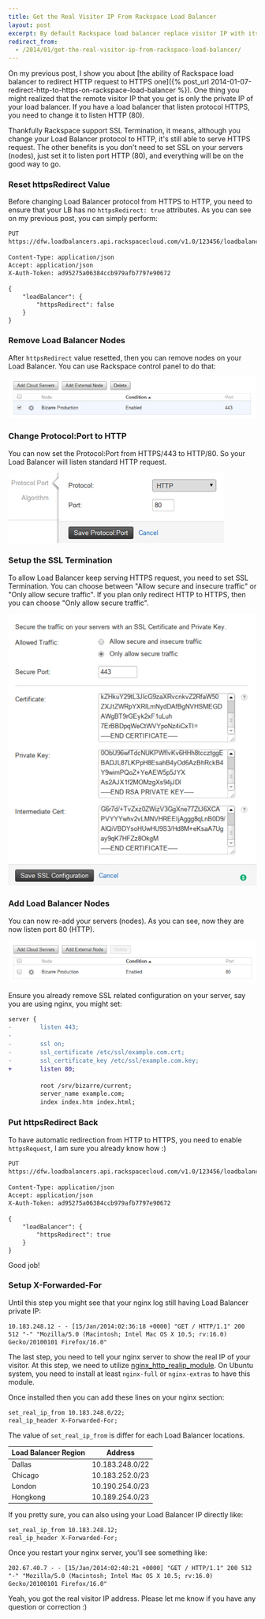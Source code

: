 ```yaml
---
title: Get the Real Visitor IP From Rackspace Load Balancer
layout: post
excerpt: By default Rackspace load balancer replace visitor IP with its private IP. Here's how to get the visitor IP back!
redirect_from:
  - /2014/01/get-the-real-visitor-ip-from-rackspace-load-balancer/
---
```


On my previous post, I show you about [the ability of Rackspace load balancer to redirect HTTP request to HTTPS one]({% post_url 2014-01-07-redirect-http-to-https-on-rackspace-load-balancer %}). One thing you might realized that the remote visitor IP that you get is only the private IP of your load balancer. If you have a load balancer that listen protocol HTTPS, you need to change it to listen HTTP (80).

Thankfully Rackspace support SSL Termination, it means, although you change your Load Balancer protocol to HTTP, it's still able to serve HTTPS request. The other benefits is you don't need to set SSL on your servers (nodes), just set it to listen port HTTP (80), and everything will be on the good way to go.

### Reset httpsRedirect Value

Before changing Load Balancer protocol from HTTPS to HTTP, you need to ensure that your LB has no `httpsRedirect: true` attributes. As you can see on my previous post, you can simply perform:

```
PUT https://dfw.loadbalancers.api.rackspacecloud.com/v1.0/123456/loadbalancers/5678

Content-Type: application/json
Accept: application/json
X-Auth-Token: ad95275a06384ccb979afb7797e90672

{
    "loadBalancer": {
        "httpsRedirect": false
    }
}
```

### Remove Load Balancer Nodes

After `httpsRedirect` value resetted, then you can remove nodes on your Load Balancer. You can use Rackspace control panel to do that:

![Remove Rackspace Load Balancer Nodes](/assets/posts/rackspace-load-balancer-nodes-https.png)

### Change Protocol:Port to HTTP

You can now set the Protocol:Port from HTTPS/443 to HTTP/80. So your Load Balancer will listen standard HTTP request.

![Update Rackspace Load Balancer Protocol](/assets/posts/rackspace-set-load-balancer-protocol.png)

### Setup the SSL Termination

To allow Load Balancer keep serving HTTPS request, you need to set SSL Termination. You can choose between "Allow secure and insecure traffic" or "Only allow secure traffic". If you plan only redirect HTTP to HTTPS, then you can choose "Only allow secure traffic".

![Setup Rackspace Load Balancer SSL Termination](/assets/posts/rackspace-set-load-balancer-ssl-termination.png)

### Add Load Balancer Nodes

You can now re-add your servers (nodes). As you can see, now they are now listen port 80 (HTTP).

![Rackspace Load Balancer HTTP Protocol](/assets/posts/rackspace-load-balancer-nodes-http.png)

Ensure you already remove SSL related configuration on your server, say you are using nginx, you might set:

```diff
server {
-        listen 443;
-
-        ssl on;
-        ssl_certificate /etc/ssl/example.com.crt;
-        ssl_certificate_key /etc/ssl/example.com.key;
+        listen 80;

         root /srv/bizarre/current;
         server_name example.com;
         index index.htm index.html;
```

### Put httpsRedirect Back

To have automatic redirection from HTTP to HTTPS, you need to enable `httpsRequest`, I am sure you already know how :)

```
PUT https://dfw.loadbalancers.api.rackspacecloud.com/v1.0/123456/loadbalancers/5678

Content-Type: application/json
Accept: application/json
X-Auth-Token: ad95275a06384ccb979afb7797e90672

{
    "loadBalancer": {
        "httpsRedirect": true
    }
}
```

Good job!

### Setup X-Forwarded-For

Until this step you might see that your nginx log still having Load Balancer private IP:

```
10.183.248.12 - - [15/Jan/2014:02:36:18 +0000] "GET / HTTP/1.1" 200 512 "-" "Mozilla/5.0 (Macintosh; Intel Mac OS X 10.5; rv:16.0) Gecko/20100101 Firefox/16.0"
```

The last step, you need to tell your nginx server to show the real IP of your visitor. At this step, we need to utilize [nginx_http_realip_module](http://nginx.org/en/docs/http/ngx_http_realip_module.html). On Ubuntu system, you need to install at least `nginx-full` or `nginx-extras` to have this module.

Once installed then you can add these lines on your nginx section:

```
set_real_ip_from 10.183.248.0/22;
real_ip_header X-Forwarded-For;
```

The value of `set_real_ip_from` is differ for each Load Balancer locations.

| Load Balancer Region  | Address         |
|-----------------------|-----------------|
| Dallas                | 10.183.248.0/22 |
| Chicago               | 10.183.252.0/23 |
| London                | 10.190.254.0/23 |
| Hongkong              | 10.189.254.0/23 |

If you pretty sure, you can also using your Load Balancer IP directly like:

```
set_real_ip_from 10.183.248.12;
real_ip_header X-Forwarded-For;
```

Once you restart your nginx server, you'll see something like:

```
202.67.40.7 - - [15/Jan/2014:02:48:21 +0000] "GET / HTTP/1.1" 200 512 "-" "Mozilla/5.0 (Macintosh; Intel Mac OS X 10.5; rv:16.0) Gecko/20100101 Firefox/16.0"
```

Yeah, you got the real visitor IP address. Please let me know if you have any question or correction :)

